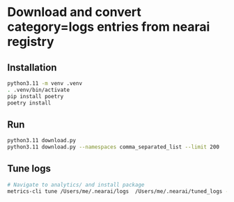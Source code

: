 # Download and convert category=logs entries from nearai registry

## Installation
```bash
python3.11 -m venv .venv
. .venv/bin/activate
pip install poetry
poetry install
```

## Run

```bash
python3.11 download.py
python3.11 download.py --namespaces comma_separated_list --limit 200
```

## Tune logs

```bash
# Navigate to analytics/ and install package
metrics-cli tune /Users/me/.nearai/logs  /Users/me/.nearai/tuned_logs --rename --ms-to-s
```
